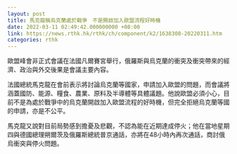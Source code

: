 ```yaml
---
layout: post
title: 馬克龍稱烏克蘭處於戰爭　不是開啟加入歐盟流程好時機
date: 2022-03-11 02:49:42.000000000 +08:00
link: https://news.rthk.hk/rthk/ch/component/k2/1638308-20220311.htm
categories: rthk
---
```


歐盟峰會非正式會議在法國凡爾賽宮舉行，俄羅斯與烏克蘭的衝突及衝突帶來的經濟、政治與外交後果是會議主要內容。

法國總統馬克龍在會前表示將討論烏克蘭等國家，申請加入歐盟的問題，而會議將涵蓋國防、能源、糧食、農業、原料及半導體等具體議題。他說歐盟必須小心，目前不是為處於戰爭中的烏克蘭開啟加入歐盟流程的好時機，但完全拒絕烏克蘭等國的申請，亦是不公平。

馬克龍又說對目前局勢感到擔憂及悲觀，不認為能在近期達成停火；他在當地星期四與德國總理朔爾茨及俄羅斯總統普京通話，亦將在48小時內再次通話，商討俄烏衝突與停火問題。
